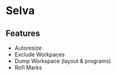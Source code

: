 # Selva

## Features
 - Autoresize
 - Exclude Workpaces
 - Dump Workspace (layout & programs)
 - Rofi Marks